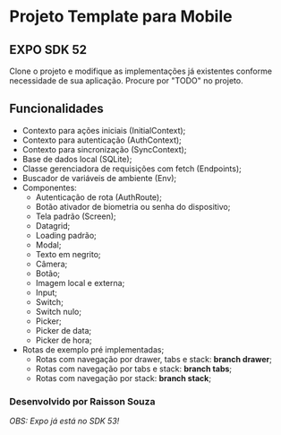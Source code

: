 # Projeto Template para Mobile
## EXPO SDK 52

Clone o projeto e modifique as implementações já existentes conforme necessidade de sua aplicação.
Procure por "TODO" no projeto.

## Funcionalidades

- Contexto para ações iniciais (InitialContext);
- Contexto para autenticação (AuthContext);
- Contexto para sincronização (SyncContext);
- Base de dados local (SQLite);
- Classe gerenciadora de requisições com fetch (Endpoints);
- Buscador de variáveis de ambiente (Env);
- Componentes:
  - Autenticação de rota (AuthRoute);
  - Botão ativador de biometria ou senha do dispositivo;
  - Tela padrão (Screen);
  - Datagrid;
  - Loading padrão;
  - Modal;
  - Texto em negrito;
  - Câmera;
  - Botão;
  - Imagem local e externa;
  - Input;
  - Switch;
  - Switch nulo;
  - Picker;
  - Picker de data;
  - Picker de hora;
- Rotas de exemplo pré implementadas;
  - Rotas com navegação por drawer, tabs e stack: **branch drawer**;
  - Rotas com navegação por tabs e stack: **branch tabs**;
  - Rotas com navegação por stack: **branch stack**;

### Desenvolvido por Raisson Souza

*OBS: Expo já está no SDK 53!*